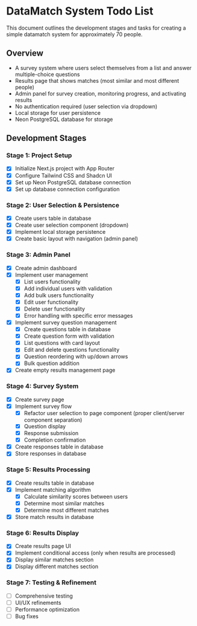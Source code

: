 # DataMatch System Todo List

This document outlines the development stages and tasks for creating a simple datamatch system for approximately 70 people.

## Overview
- A survey system where users select themselves from a list and answer multiple-choice questions
- Results page that shows matches (most similar and most different people)
- Admin panel for survey creation, monitoring progress, and activating results
- No authentication required (user selection via dropdown)
- Local storage for user persistence
- Neon PostgreSQL database for storage

## Development Stages

### Stage 1: Project Setup

- [x] Initialize Next.js project with App Router
- [x] Configure Tailwind CSS and Shadcn UI
- [x] Set up Neon PostgreSQL database connection
- [x] Set up database connection configuration

### Stage 2: User Selection & Persistence

- [x] Create users table in database
- [x] Create user selection component (dropdown)
- [x] Implement local storage persistence
- [x] Create basic layout with navigation (admin panel)

### Stage 3: Admin Panel

- [x] Create admin dashboard
- [x] Implement user management
  - [x] List users functionality
  - [x] Add individual users with validation
  - [x] Add bulk users functionality
  - [x] Edit user functionality
  - [x] Delete user functionality
  - [x] Error handling with specific error messages
- [x] Implement survey question management
  - [x] Create questions table in database
  - [x] Create question form with validation
  - [x] List questions with card layout
  - [x] Edit and delete questions functionality
  - [x] Question reordering with up/down arrows
  - [x] Bulk question addition
- [x] Create empty results management page

### Stage 4: Survey System

- [x] Create survey page
- [x] Implement survey flow
  - [x] Refactor user selection to page component (proper client/server component separation)
  - [x] Question display
  - [x] Response submission
  - [x] Completion confirmation
- [x] Create responses table in database
- [x] Store responses in database

### Stage 5: Results Processing

- [x] Create results table in database
- [x] Implement matching algorithm
  - [x] Calculate similarity scores between users
  - [x] Determine most similar matches
  - [x] Determine most different matches
- [x] Store match results in database

### Stage 6: Results Display

- [x] Create results page UI
- [x] Implement conditional access (only when results are processed)
- [x] Display similar matches section
- [x] Display different matches section

### Stage 7: Testing & Refinement

- [ ] Comprehensive testing
- [ ] UI/UX refinements
- [ ] Performance optimization
- [ ] Bug fixes